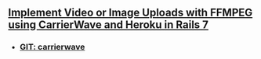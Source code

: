 

## [Implement Video or Image Uploads with FFMPEG using CarrierWave and Heroku in Rails 7](https://medium.com/@techvoot.solutions/implement-video-or-image-uploads-with-ffmpeg-using-carrierwave-and-heroku-in-rails-7-d18885d0a470)
- ### [GIT: carrierwave](https://github.com/carrierwaveuploader/carrierwave)
